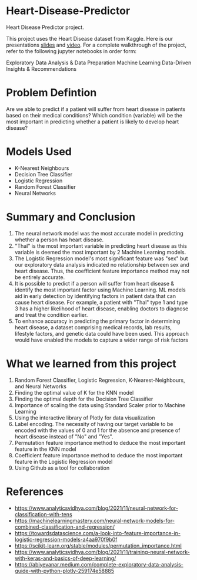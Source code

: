 # Heart-Disease-Predictor
Heart Disease Predictor project. 

This project uses the Heart Disease dataset from Kaggle. Here is our presentations [slides](https://www.canva.com/design/DAFdotrY1hA/EVLGTds1KHDa02-J5L70yg/edit) and [video](https://drive.google.com/file/d/1y1P5ds_2jYjox3cuqYuXXuRj2oG-4_Mp/view). For a complete walkthrough of the project, refer to the following jupyter notebooks in order form:

Exploratory Data Analysis & Data Preparation
Machine Learning
Data-Driven Insights & Recommendations

# Problem Defintion
Are we able to predict if a patient will suffer from heart disease in patients based on their medical conditions?
Which condition (variable) will be the most important in predicting whether a patient is likely to develop heart disease?

# Models Used
- K-Nearest Neighbours
- Decision Tree Classifier
- Logistic Regression
- Random Forest Classifier
- Neural Networks

# Summary and Conclusion

1. The neural network model was the most accurate model in predicting whether a person has heart disease.
2. "Thal" is the most important variable in predicting heart disease as this variable is deemed the most important by 2 Machine Learning models.
3. The Logistic Regression model's most significant feature was "sex" but our exploratory data analysis indicated no relationship between sex and heart disease. Thus, the coefficient feature importance method may not be entirely accurate.
4. It is possible to predict if a person will suffer from heart disease & identify the most important factor using Machine Learning. ML models aid in early detection by identifying factors in patient data that can cause heart disease. For example, a patient with "Thal" type 1 and type 3 has a higher likelihood of heart disease, enabling doctors to diagnose and treat the condition earlier.
5. To enhance accuracy in predicting the primary factor in determining heart disease, a dataset comprising medical records, lab results, lifestyle factors, and genetic data could have been used. This approach would have enabled the models to capture a wider range of risk factors

# What we learned from this project 

1. Random Forest Classifier, Logistic Regression, K-Nearest-Neighbours, and Neural Networks
2. Finding the optimal value of K for the KNN model
3. Finding the optimal depth for the Decision Tree Classifier
4. Importance of scaling the data using Standard Scaler prior to Machine Learning
5. Using the interactive library of Plotly for data visualization
6. Label encoding. The necessity of having our target variable to be encoded with the values of 0 and 1 for the absence and presence of heart disease instead of "No" and "Yes".
7. Permutation feature importance method to deduce the most important feature in the KNN model
8. Coefficient feature importance method to deduce the most important feature in the Logistic Regression model
9. Using Github as a tool for collaboration


# References
- https://www.analyticsvidhya.com/blog/2021/11/neural-network-for-classification-with-tens
- https://machinelearningmastery.com/neural-network-models-for-combined-classification-and-regression/
- https://towardsdatascience.com/a-look-into-feature-importance-in-logistic-regression-models-a4aa970f9b0f
- https://scikit-learn.org/stable/modules/permutation_importance.html
- https://www.analyticsvidhya.com/blog/2021/11/training-neural-network-with-keras-and-basics-of-deep-learning/
- https://abiyevanar.medium.com/complete-exploratory-data-analysis-guide-with-python-plotly-259174e58885

















